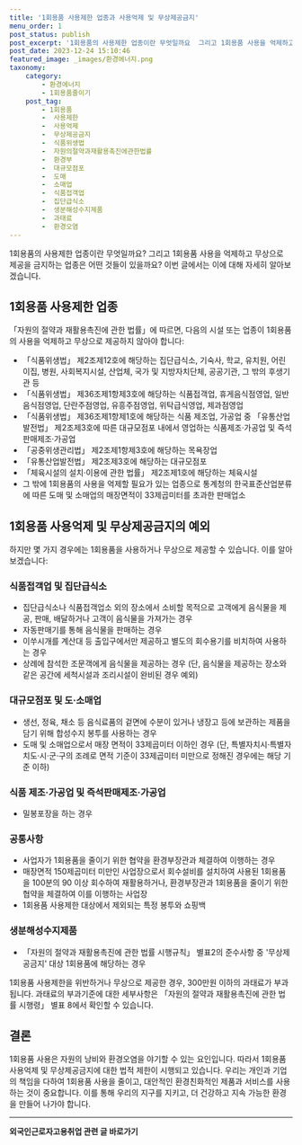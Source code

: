 ```yaml
---
title: '1회용품 사용제한 업종과 사용억제 및 무상제공금지'
menu_order: 1
post_status: publish
post_excerpt: '1회용품의 사용제한 업종이란 무엇일까요  그리고 1회용품 사용을 억제하고 무상으로 제공을 금지하는 업종은 어떤 것들이 있을까요  이번 글에서는 이에 대해 자세히 알아보겠습니다.'
post_date: 2023-12-24 15:10:46
featured_image: _images/환경에너지.png
taxonomy:
    category:
        - 환경에너지
        - 1회용품줄이기
    post_tag:
        - 1회용품
        -  사용제한
        -  사용억제
        -  무상제공금지
        -  식품위생법
        -  자원의절약과재활용촉진에관한법률
        -  환경부
        -  대규모점포
        -  도매
        -  소매업
        -  식품접객업
        -  집단급식소
        -  생분해성수지제품
        -  과태료
        -  환경오염
---
```



1회용품의 사용제한 업종이란 무엇일까요? 그리고 1회용품 사용을 억제하고 무상으로 제공을 금지하는 업종은 어떤 것들이 있을까요? 이번 글에서는 이에 대해 자세히 알아보겠습니다.

## 1회용품 사용제한 업종

「자원의 절약과 재활용촉진에 관한 법률」에 따르면, 다음의 시설 또는 업종이 1회용품의 사용을 억제하고 무상으로 제공하지 않아야 합니다:

- 「식품위생법」 제2조제12호에 해당하는 집단급식소, 기숙사, 학교, 유치원, 어린이집, 병원, 사회복지시설, 산업체, 국가 및 지방자치단체, 공공기관, 그 밖의 후생기관 등
- 「식품위생법」 제36조제1항제3호에 해당하는 식품접객업, 휴게음식점영업, 일반음식점영업, 단란주점영업, 유흥주점영업, 위탁급식영업, 제과점영업
- 「식품위생법」 제36조제1항제1호에 해당하는 식품 제조업, 가공업 중 「유통산업발전법」 제2조제3호에 따른 대규모점포 내에서 영업하는 식품제조·가공업 및 즉석판매제조·가공업
- 「공중위생관리법」 제2조제1항제3호에 해당하는 목욕장업
- 「유통산업발전법」 제2조제3호에 해당하는 대규모점포
- 「체육시설의 설치·이용에 관한 법률」 제2조제1호에 해당하는 체육시설
- 그 밖에 1회용품의 사용을 억제할 필요가 있는 업종으로 통계청의 한국표준산업분류에 따른 도매 및 소매업의 매장면적이 33제곱미터를 초과한 판매업소

## 1회용품 사용억제 및 무상제공금지의 예외

하지만 몇 가지 경우에는 1회용품을 사용하거나 무상으로 제공할 수 있습니다. 이를 알아보겠습니다:

### 식품접객업 및 집단급식소

- 집단급식소나 식품접객업소 외의 장소에서 소비할 목적으로 고객에게 음식물을 제공, 판매, 배달하거나 고객이 음식물을 가져가는 경우
- 자동판매기를 통해 음식물을 판매하는 경우
- 이쑤시개를 계산대 등 출입구에서만 제공하고 별도의 회수용기를 비치하여 사용하는 경우
- 상례에 참석한 조문객에게 음식물을 제공하는 경우 (단, 음식물을 제공하는 장소와 같은 공간에 세척시설과 조리시설이 완비된 경우 예외)

### 대규모점포 및 도·소매업

- 생선, 정육, 채소 등 음식료품의 겉면에 수분이 있거나 냉장고 등에 보관하는 제품을 담기 위해 합성수지 봉투를 사용하는 경우
- 도매 및 소매업으로서 매장 면적이 33제곱미터 이하인 경우 (단, 특별자치시·특별자치도·시·군·구의 조례로 면적 기준이 33제곱미터 미만으로 정해진 경우에는 해당 기준 이하)

### 식품 제조·가공업 및 즉석판매제조·가공업

- 밀봉포장을 하는 경우

### 공통사항

- 사업자가 1회용품을 줄이기 위한 협약을 환경부장관과 체결하여 이행하는 경우
- 매장면적 150제곱미터 미만인 사업장으로서 회수설비를 설치하여 사용된 1회용품을 100분의 90 이상 회수하여 재활용하거나, 환경부장관과 1회용품을 줄이기 위한 협약을 체결하여 이를 이행하는 사업장
- 1회용품 사용제한 대상에서 제외되는 특정 봉투와 쇼핑백

### 생분해성수지제품

- 「자원의 절약과 재활용촉진에 관한 법률 시행규칙」 별표2의 준수사항 중 '무상제공금지' 대상 1회용품에 해당하는 경우

1회용품 사용제한을 위반하거나 무상으로 제공한 경우, 300만원 이하의 과태료가 부과됩니다. 과태료의 부과기준에 대한 세부사항은 「자원의 절약과 재활용촉진에 관한 법률 시행령」 별표 8에서 확인할 수 있습니다.

## 결론

1회용품 사용은 자원의 낭비와 환경오염을 야기할 수 있는 요인입니다. 따라서 1회용품 사용억제 및 무상제공금지에 대한 법적 제한이 시행되고 있습니다. 우리는 개인과 기업의 책임을 다하여 1회용품 사용을 줄이고, 대안적인 환경친화적인 제품과 서비스를 사용하는 것이 중요합니다. 이를 통해 우리의 지구를 지키고, 더 건강하고 지속 가능한 환경을 만들어 나가야 합니다.
<!-- wp:separator -->
<hr class="wp-block-separator has-alpha-channel-opacity"/>
<!-- /wp:separator -->

<!-- wp:group {"backgroundColor":"base","layout":{"type":"constrained"}} -->
<div class="wp-block-group has-base-background-color has-background"><!-- wp:paragraph {"align":"center","fontSize":"medium"} -->
<p class="has-text-align-center has-large-font-size"><strong>외국인근로자고용취업 관련 글 바로가기</strong></p>
<!-- /wp:paragraph -->


<!-- wp:latest-posts
{"categories":[{"id":10884,"count":19,"description":"","link":"https://uknowlaw.com/category/%ec%99%b8%ea%b5%ad%ec%9d%b8%ea%b7%bc%eb%a1%9c%ec%9e%90%ea%b3%a0%ec%9a%a9%ec%b7%a8%ec%97%85/","name":"외국인근로자고용취업","slug":"외국인근로자고용취업","taxonomy":"category","parent":0,"meta":[],"_links":{"self":[{"href":"https://uknowlaw.com/wp-json/wp/v2/categories/10884"}],"collection":[{"href":"https://uknowlaw.com/wp-json/wp/v2/categories"}],"about":[{"href":"https://uknowlaw.com/wp-json/wp/v2/taxonomies/category"}],"wp:post_type":[{"href":"https://uknowlaw.com/wp-json/wp/v2/posts?categories=10884"}],"curies":[{"name":"wp","href":"https://api.w.org/{rel}","templated":true}]}}],"postsToShow":100,"excerptLength":28,"postLayout":"grid","columns":2,"featuredImageAlign":"left","featuredImageSizeSlug":"large","fontSize":"small"} /--></div>
<!-- /wp:group -->